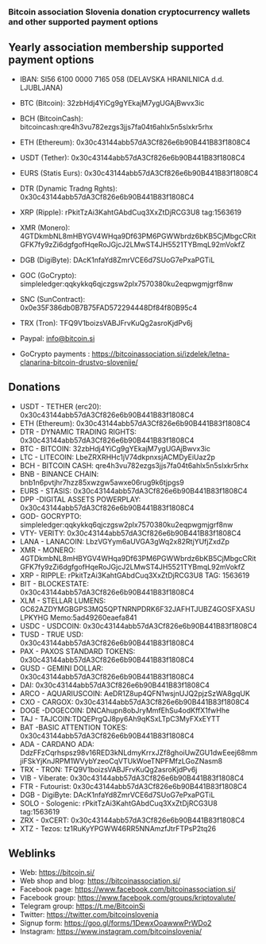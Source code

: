 
### Bitcoin association Slovenia donation cryptocurrency wallets and other supported payment options

## Yearly association membership supported payment options  


- IBAN: SI56 6100 0000 7165 058 (DELAVSKA HRANILNICA d.d. LJUBLJANA)  

- BTC (Bitcoin): 32zbHdj4YiCg9gYEkajM7ygUGAjBwvx3ic

- BCH (BitcoinCash): bitcoincash:qre4h3vu782ezgs3jjs7fa04t6ahlx5n5slxkr5rhx

- ETH (Ethereum): 0x30c43144abb57dA3Cf826e6b90B441B83f1808C4

- USDT (Tether): 0x30c43144abb57dA3Cf826e6b90B441B83f1808C4

- EURS (Statis Eurs): 0x30c43144abb57dA3Cf826e6b90B441B83f1808C4

- DTR (Dynamic Tradng Rghts): 0x30c43144abb57dA3Cf826e6b90B441B83f1808C4

- XRP (Ripple): rPkitTzAi3KahtGAbdCuq3XxZtDjRCG3U8 tag:1563619

- XMR (Monero): 4GTDkmbNL8mHBYGV4WHqa9Df63PM6PGWWbrdz6bKB5CjMbgcCRitGFK7fy9zZi6dgfgofHqeRoJGjcJ2LMwST4JH5521TYBmqL92mVokfZ

- DGB (DigiByte): DAcK1nfaYd8ZmrVCE6d7SUoG7ePxaPGTiL

- GOC (GoCrypto): simpleledger:qqkykkq6qjczgsw2plx7570380ku2eqpwgmjgrf8nw

- SNC (SunContract): 0x0e35F386db0B7B75FAD572294448Df84f80B95c4

- TRX (Tron): TFQ9V1boizsVABJFrvKuQg2asroKjdPv6j

- Paypal: info@bitcoin.si

- GoCrypto payments : https://bitcoinassociation.si/izdelek/letna-clanarina-bitcoin-drustvo-slovenije/


## Donations


- USDT - TETHER (erc20):	0x30c43144abb57dA3Cf826e6b90B441B83f1808C4
- ETH (Ethereum): 0x30c43144abb57dA3Cf826e6b90B441B83f1808C4
- DTR - DYNAMIC TRADING RIGHTS:	0x30c43144abb57dA3Cf826e6b90B441B83f1808C4
- BTC - BITCOIN:	32zbHdj4YiCg9gYEkajM7ygUGAjBwvx3ic
- LTC - LITECOIN:	LbeZRXRHHc1jV74dkpnxsjACMDyEiUaz2p
- BCH - BITCOIN CASH:	qre4h3vu782ezgs3jjs7fa04t6ahlx5n5slxkr5rhx
- BNB - BINANCE CHAIN: 	bnb1n6pvtjhr7hzz85xwzgw5awxe06rug9k6tjpgs9
- EURS - STASIS:	0x30c43144abb57dA3Cf826e6b90B441B83f1808C4
- DPP -DIGITAL ASSETS POWERPLAY:	0x30c43144abb57dA3Cf826e6b90B441B83f1808C4
- GOD- GOCRYPTO: simpleledger:qqkykkq6qjczgsw2plx7570380ku2eqpwgmjgrf8nw
- VTY- VERITY:	0x30c43144abb57dA3Cf826e6b90B441B83f1808C4
- LANA - LANACOIN:	LbzVGYym6aUVGA3gWq2x82RtjYUfjZxdZp
- XMR - MONERO:	4GTDkmbNL8mHBYGV4WHqa9Df63PM6PGWWbrdz6bKB5CjMbgcCRitGFK7fy9zZi6dgfgofHqeRoJGjcJ2LMwST4JH5521TYBmqL92mVokfZ
- XRP - RIPPLE:	rPkitTzAi3KahtGAbdCuq3XxZtDjRCG3U8 TAG: 1563619
- BIT - BLOCKESTATE: 	0x30c43144abb57dA3Cf826e6b90B441B83f1808C4
- XLM - STELLAR LUMENS:	GC62AZDYMGBGPS3MQ5QPTNRNPDRK6F32JAFHTJUBZ4GOSFXASULPKYHG Memo:5ad49260eaefa841
- USDC - USDCOIN:	0x30c43144abb57dA3Cf826e6b90B441B83f1808C4
- TUSD - TRUE USD:	0x30c43144abb57dA3Cf826e6b90B441B83f1808C4
- PAX - PAXOS STANDARD TOKENS:	0x30c43144abb57dA3Cf826e6b90B441B83f1808C4
- GUSD - GEMINI DOLLAR:	0x30c43144abb57dA3Cf826e6b90B441B83f1808C4
- DAI:	0x30c43144abb57dA3Cf826e6b90B441B83f1808C4
- ARCO - AQUARIUSCOIN: AeDR1Z8up4QFN1wsjnUJQ2pjzSzWA8gqUK
- CXO - CARGOX: 0x30c43144abb57dA3Cf826e6b90B441B83f1808C4
- DOGE -DOGECOIN: DNCAhupn8obJryMmfEhSu4odKffX1fwHhe
- TAJ - TAJCOIN:TDQEPrgQJ8py6Ah9qKSxLTpC3MyFXxEYTT
- BAT -BASIC ATTENTION TOKES: 0x30c43144abb57dA3Cf826e6b90B441B83f1808C4
- ADA - CARDANO ADA: DdzFFzCqrhspsz98v16RED3kNLdmyKrrxJZf8ghoiUwZGU1dwEeej68mmjiFSkYjKnJRPM1WVybYzeoCqVTUkWoeTNPFMfzLGoZNasm8
- TRX - TRON: TFQ9V1boizsVABJFrvKuQg2asroKjdPv6j
- VIB - Viberate: 0x30c43144abb57dA3Cf826e6b90B441B83f1808C4
- FTR - Futourist: 0x30c43144abb57dA3Cf826e6b90B441B83f1808C4
- DGB - DigiByte: DAcK1nfaYd8ZmrVCE6d7SUoG7ePxaPGTiL
- SOLO - Sologenic: rPkitTzAi3KahtGAbdCuq3XxZtDjRCG3U8 tag:1563619
- ZRX - 0xCERT:  0x30c43144abb57dA3Cf826e6b90B441B83f1808C4
- XTZ - Tezos: tz1RuKyYPGWW46RR5NNAmzfJtrFTPsP2tq26



## Weblinks

- Web: https://bitcoin.si/
- Web shop and blog: https://bitcoinassociation.si/ 
- Facebook page: https://www.facebook.com/bitcoinassociation.si/
- Facebook group: https://www.facebook.com/groups/kriptovalute/
- Telegram group: https://t.me/BitcoinSi
- Twitter: https://twitter.com/bitcoinslovenia
- Signup form: https://goo.gl/forms/1DewxOoawwwPrWDo2
- Instagram: https://www.instagram.com/bitcoinslovenia/
